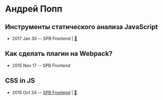 # Андрей Попп

## Инструменты статического анализа JavaScript
- 2017 Jan 30 -- SPB Frontend  | [:notebook:](http://amp.gs/1uef)  
## Как сделать плагин на Webpack?
- 2015 Nov 17 -- SPB Frontend    
## CSS in JS
- 2015 Oct 24 -- [SPB Frontend](https://www.youtube.com/watch?v=vsnvmJ8fnCk&t=2350s)  | [:notebook:](https://vk.com/away.php?to=http%3A%2F%2Fbit.ly%2Fsf-251015-ap)  
